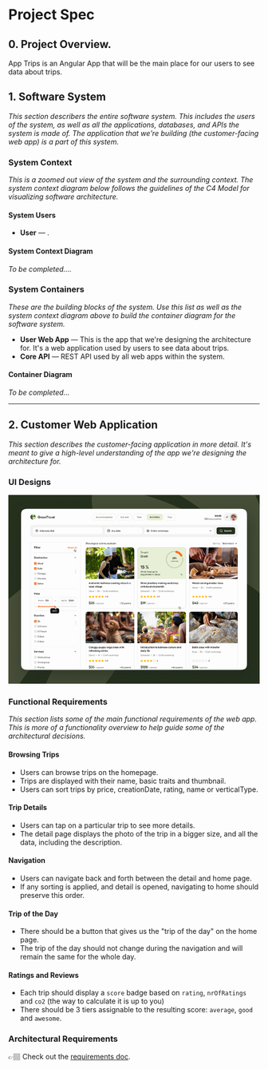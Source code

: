 # Project Spec

## 0. Project Overview.

App Trips is an Angular App that will be the main place for our users to see data about trips.

## 1. Software System

_This section describers the entire software system. This includes the users of the system, as well as all the applications, databases, and APIs the system is made of. The application that we're building (the customer-facing web app) is a part of this system._

### System Context

_This is a zoomed out view of the system and the surrounding context. The system context diagram below follows the guidelines of the C4 Model for visualizing software architecture._

#### System Users

- **User** — .

#### System Context Diagram

_To be completed...._

### System Containers

_These are the building blocks of the system. Use this list as well as the system context diagram above to build the container diagram for the software system._

- **User Web App** — This is the app that we're designing the architecture for. It's a web application used by users to see data about trips.
- **Core API** — REST API used by all web apps within the system.

#### Container Diagram

_To be completed..._

---

## 2. Customer Web Application

_This section describes the customer-facing application in more detail. It's meant to give a high-level understanding of the app we're designing the architecture for._

### UI Designs

![Cover](../assets/cover.png)

### Functional Requirements

_This section lists some of the main functional requirements of the web app. This is more of a functionality overview to help guide some of the architectural decisions._

#### Browsing Trips

- Users can browse trips on the homepage.
- Trips are displayed with their name, basic traits and thumbnail.
- Users can sort trips by price, creationDate, rating, name or verticalType.

#### Trip Details

- Users can tap on a particular trip to see more details.
- The detail page displays the photo of the trip in a bigger size, and all the data, including the description.

#### Navigation

- Users can navigate back and forth between the detail and home page.
- If any sorting is applied, and detail is opened, navigating to home should preserve this order.

#### Trip of the Day

- There should be a button that gives us the "trip of the day" on the home page.
- The trip of the day should not change during the navigation and will remain the same for the whole day.

#### Ratings and Reviews

- Each trip should display a `score` badge based on `rating`, `nrOfRatings` and `co2` (the way to calculate it is up to you)
- There should be 3 tiers assignable to the resulting score: `average`, `good` and `awesome`.

### Architectural Requirements

👉🏽 Check out the [requirements doc](./requirements.md).
